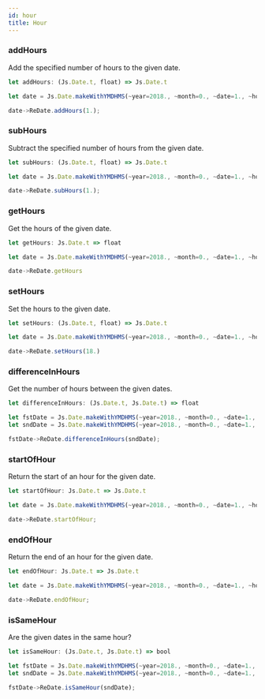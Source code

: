 ```yaml
---
id: hour
title: Hour
---
```


### addHours

Add the specified number of hours to the given date.

```js
let addHours: (Js.Date.t, float) => Js.Date.t
```

```js
let date = Js.Date.makeWithYMDHMS(~year=2018., ~month=0., ~date=1., ~hours=19., ~minutes=30., ~seconds=0., ());

date->ReDate.addHours(1.);
```

### subHours

Subtract the specified number of hours from the given date.

```js
let subHours: (Js.Date.t, float) => Js.Date.t
```

```js
let date = Js.Date.makeWithYMDHMS(~year=2018., ~month=0., ~date=1., ~hours=19., ~minutes=30., ~seconds=0., ());

date->ReDate.subHours(1.);
```

### getHours

Get the hours of the given date.

```js
let getHours: Js.Date.t => float
```

```js
let date = Js.Date.makeWithYMDHMS(~year=2018., ~month=0., ~date=1., ~hours=19., ~minutes=30., ~seconds=30., ());

date->ReDate.getHours
```

### setHours

Set the hours to the given date.

```js
let setHours: (Js.Date.t, float) => Js.Date.t
```

```js
let date = Js.Date.makeWithYMDHMS(~year=2018., ~month=0., ~date=1., ~hours=19., ~minutes=30., ~seconds=0., ());

date->ReDate.setHours(18.)
```

### differenceInHours

Get the number of hours between the given dates.

```js
let differenceInHours: (Js.Date.t, Js.Date.t) => float
```

```js
let fstDate = Js.Date.makeWithYMDHMS(~year=2018., ~month=0., ~date=1., ~hours=19., ~minutes=40., ~seconds=15., ());
let sndDate = Js.Date.makeWithYMDHMS(~year=2018., ~month=0., ~date=1., ~hours=10., ~minutes=30., ~seconds=0., ());

fstDate->ReDate.differenceInHours(sndDate);
```

### startOfHour

Return the start of an hour for the given date.

```js
let startOfHour: Js.Date.t => Js.Date.t
```

```js
let date = Js.Date.makeWithYMDHMS(~year=2018., ~month=0., ~date=1., ~hours=16., ~minutes=50., ~seconds=10., ());

date->ReDate.startOfHour;
```

### endOfHour

Return the end of an hour for the given date.

```js
let endOfHour: Js.Date.t => Js.Date.t
```

```js
let date = Js.Date.makeWithYMDHMS(~year=2018., ~month=0., ~date=1., ~hours=16., ~minutes=50., ~seconds=10., ());

date->ReDate.endOfHour;
```

### isSameHour

Are the given dates in the same hour?

```js
let isSameHour: (Js.Date.t, Js.Date.t) => bool
```

```js
let fstDate = Js.Date.makeWithYMDHMS(~year=2018., ~month=0., ~date=1., ~hours=16., ~minutes=50., ~seconds=10., ());
let sndDate = Js.Date.makeWithYMDHMS(~year=2018., ~month=0., ~date=1., ~hours=16., ~minutes=0., ~seconds=0., ());

fstDate->ReDate.isSameHour(sndDate);
```
